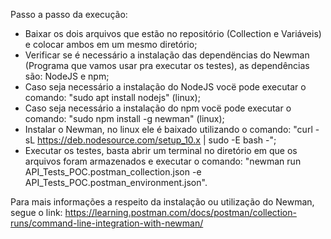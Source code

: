 Passo a passo da execução:
- Baixar os dois arquivos que estão no repositório (Collection e Variáveis) e colocar ambos em um mesmo diretório;
- Verificar se é necessário a instalação das dependëncias do Newman (Programa que vamos usar pra executar os testes), as dependências são: NodeJS e npm;
- Caso seja necessário a instalação do NodeJS vocë pode executar o comando: "sudo apt install nodejs" (linux);
- Caso seja necessário a instalação do npm vocë pode executar o comando: "sudo npm install -g newman" (linux);
- Instalar o Newman, no linux ele é baixado utilizando o comando: "curl -sL https://deb.nodesource.com/setup_10.x | sudo -E bash -";
- Executar os testes, basta abrir um terminal no diretório em que os arquivos foram armazenados e executar o comando: "newman run API_Tests_POC.postman_collection.json -e API_Tests_POC.postman_environment.json".

Para mais informações a respeito da instalação ou utilização do Newman, segue o link:
https://learning.postman.com/docs/postman/collection-runs/command-line-integration-with-newman/
